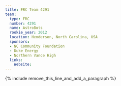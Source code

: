 ```yaml
---
title: FRC Team 4291
team:
  type: FRC
  number: 4291
  name: AstroBots
  rookie_year: 2012
  location: Henderson, North Carolina, USA
  sponsors:
  - NC Community Foundation
  - Duke Energy
  - Northern Vance High
  links:
    Website:
---
```


{% include remove_this_line_and_add_a_paragraph %}